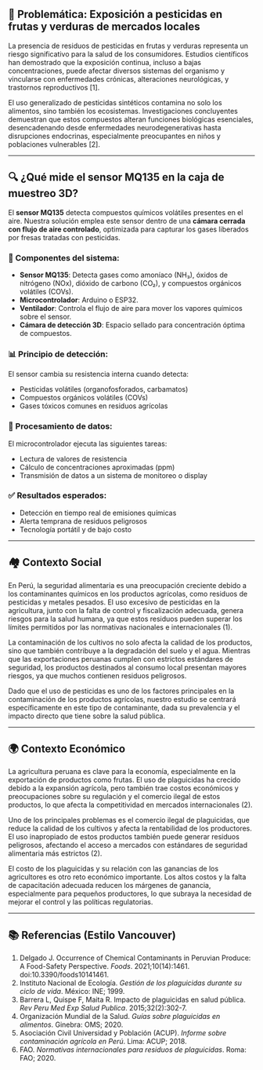 ## 🚨 Problemática: Exposición a pesticidas en frutas y verduras de mercados locales

La presencia de residuos de pesticidas en frutas y verduras representa un riesgo significativo para la salud de los consumidores. Estudios científicos han demostrado que la exposición continua, incluso a bajas concentraciones, puede afectar diversos sistemas del organismo y vincularse con enfermedades crónicas, alteraciones neurológicas, y trastornos reproductivos [1].

El uso generalizado de pesticidas sintéticos contamina no solo los alimentos, sino también los ecosistemas. Investigaciones concluyentes demuestran que estos compuestos alteran funciones biológicas esenciales, desencadenando desde enfermedades neurodegenerativas hasta disrupciones endocrinas, especialmente preocupantes en niños y poblaciones vulnerables [2].

---

## 🔍 ¿Qué mide el sensor MQ135 en la caja de muestreo 3D?

El **sensor MQ135** detecta compuestos químicos volátiles presentes en el aire. Nuestra solución emplea este sensor dentro de una **cámara cerrada con flujo de aire controlado**, optimizada para capturar los gases liberados por fresas tratadas con pesticidas.

### 🧰 Componentes del sistema:

- **Sensor MQ135**: Detecta gases como amoníaco (NH₃), óxidos de nitrógeno (NOx), dióxido de carbono (CO₂), y compuestos orgánicos volátiles (COVs).
- **Microcontrolador**: Arduino o ESP32.
- **Ventilador**: Controla el flujo de aire para mover los vapores químicos sobre el sensor.
- **Cámara de detección 3D**: Espacio sellado para concentración óptima de compuestos.

### 📊 Principio de detección:

El sensor cambia su resistencia interna cuando detecta:

- Pesticidas volátiles (organofosforados, carbamatos)
- Compuestos orgánicos volátiles (COVs)
- Gases tóxicos comunes en residuos agrícolas

### 🤖 Procesamiento de datos:

El microcontrolador ejecuta las siguientes tareas:

- Lectura de valores de resistencia
- Cálculo de concentraciones aproximadas (ppm)
- Transmisión de datos a un sistema de monitoreo o display

### ✅ Resultados esperados:

- Detección en tiempo real de emisiones químicas
- Alerta temprana de residuos peligrosos
- Tecnología portátil y de bajo costo

---

## 🏘️ Contexto Social

En Perú, la seguridad alimentaria es una preocupación creciente debido a los contaminantes químicos en los productos agrícolas, como residuos de pesticidas y metales pesados. El uso excesivo de pesticidas en la agricultura, junto con la falta de control y fiscalización adecuada, genera riesgos para la salud humana, ya que estos residuos pueden superar los límites permitidos por las normativas nacionales e internacionales (1).

La contaminación de los cultivos no solo afecta la calidad de los productos, sino que también contribuye a la degradación del suelo y el agua. Mientras que las exportaciones peruanas cumplen con estrictos estándares de seguridad, los productos destinados al consumo local presentan mayores riesgos, ya que muchos contienen residuos peligrosos.

Dado que el uso de pesticidas es uno de los factores principales en la contaminación de los productos agrícolas, nuestro estudio se centrará específicamente en este tipo de contaminante, dada su prevalencia y el impacto directo que tiene sobre la salud pública.


---

## 🌍 Contexto Económico

La agricultura peruana es clave para la economía, especialmente en la exportación de productos como frutas. El uso de plaguicidas ha crecido debido a la expansión agrícola, pero también trae costos económicos y preocupaciones sobre su regulación y el comercio ilegal de estos productos, lo que afecta la competitividad en mercados internacionales (2).

Uno de los principales problemas es el comercio ilegal de plaguicidas, que reduce la calidad de los cultivos y afecta la rentabilidad de los productores. El uso inapropiado de estos productos también puede generar residuos peligrosos, afectando el acceso a mercados con estándares de seguridad alimentaria más estrictos (2).

El costo de los plaguicidas y su relación con las ganancias de los agricultores es otro reto económico importante. Los altos costos y la falta de capacitación adecuada reducen los márgenes de ganancia, especialmente para pequeños productores, lo que subraya la necesidad de mejorar el control y las políticas regulatorias.

---

## 📚 Referencias (Estilo Vancouver)

1. Delgado J. Occurrence of Chemical Contaminants in Peruvian Produce: A Food-Safety Perspective. *Foods*. 2021;10(14):1461. doi:10.3390/foods10141461.  
2. Instituto Nacional de Ecología. *Gestión de los plaguicidas durante su ciclo de vida*. México: INE; 1999.  
3. Barrera L, Quispe F, Maita R. Impacto de plaguicidas en salud pública. *Rev Peru Med Exp Salud Publica*. 2015;32(2):302-7.  
4. Organización Mundial de la Salud. *Guías sobre plaguicidas en alimentos*. Ginebra: OMS; 2020.  
5. Asociación Civil Universidad y Población (ACUP). *Informe sobre contaminación agrícola en Perú*. Lima: ACUP; 2018.  
6. FAO. *Normativas internacionales para residuos de plaguicidas*. Roma: FAO; 2020.


